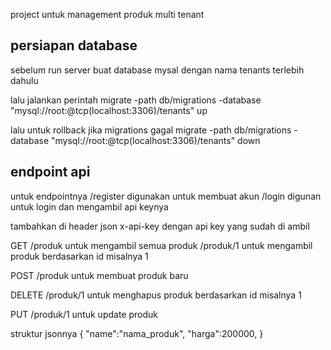 project untuk management produk multi tenant

## persiapan database
sebelum run server buat database mysal dengan nama tenants terlebih dahulu

lalu jalankan perintah
migrate -path db/migrations -database "mysql://root:@tcp(localhost:3306)/tenants" up

lalu untuk rollback jika migrations gagal
migrate -path db/migrations -database "mysql://root:@tcp(localhost:3306)/tenants" down


## endpoint api
untuk endpointnya
/register digunakan untuk membuat akun
/login digunan untuk login dan mengambil api keynya

tambahkan di header json x-api-key dengan api key yang sudah di ambil

GET
/produk untuk mengambil semua produk
/produk/1 untuk mengambil produk berdasarkan id misalnya 1

POST
/produk untuk membuat produk baru

DELETE
/produk/1 untuk menghapus produk berdasarkan id misalnya 1

PUT
/produk/1 untuk update produk

struktur jsonnya
{
    "name":"nama_produk",
    "harga":200000,
}




